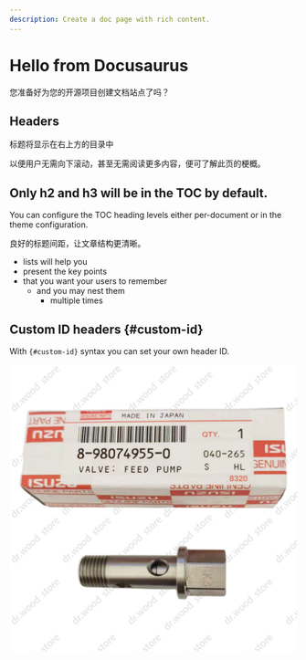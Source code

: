 ```yaml
---
description: Create a doc page with rich content.
---
```


# Hello from Docusaurus

您准备好为您的开源项目创建文档站点了吗？

## Headers

标题将显示在右上方的目录中

以便用户无需向下滚动，甚至无需阅读更多内容，便可了解此页的梗概。

## Only h2 and h3 will be in the TOC by default.

You can configure the TOC heading levels either per-document or in the theme configuration.

良好的标题间距，让文章结构更清晰。

- lists will help you
- present the key points
- that you want your users to remember
  - and you may nest them
    - multiple times

## Custom ID headers {#custom-id}

With `{#custom-id}` syntax you can set your own header ID.

![Example banner](./8-98074955-0/1.jpg)